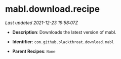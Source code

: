 # mabl.download.recipe

_Last updated 2021-12-23 19:58:07Z_

- **Description**: Downloads the latest version of mabl.

- **Identifier**: `com.github.blackthroat.download.mabl`

- **Parent Recipes**: `None`